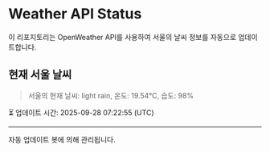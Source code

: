 
# Weather API Status

이 리포지토리는 OpenWeather API를 사용하여 서울의 날씨 정보를 자동으로 업데이트합니다.

## 현재 서울 날씨
> 서울의 현재 날씨: light rain, 온도: 19.54°C, 습도: 98%

⏳ 업데이트 시간: 2025-09-28 07:22:55 (UTC)

---
자동 업데이트 봇에 의해 관리됩니다.
